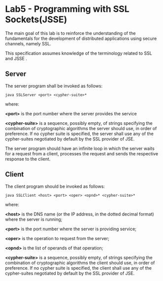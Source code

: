 # Lab5 - Programming with SSL Sockets(JSSE)

The main goal of this lab is to reinforce the understanding of the fundamentals for the development of distributed applications using secure channels, namely SSL.

This specification assumes knowledge of the terminology related to SSL and JSSE .

## Server

The server program shall be invoked as follows:
```
java SSLServer <port> <cypher-suite>*         
```
where:

**\<port\>** is the port number where the server provides the service


**\<cypher-suite\>** is a sequence, possibly empty, of strings specifying the combination of cryptographic algorithms the server should use, in order of preference. If no cypher suite is specified, the server shall use any of the cypher-suites negotiated by default by the SSL provider of JSE.

The server program should have an infinite loop in which the server waits for a request from a client, processes the request and sends the respective response to the client.


## Client

The client program should be invoked as follows:
```
java SSLClient <host> <port> <oper> <opnd>* <cypher-suite>*
```

where:

**\<host\>** is the DNS name (or the IP address, in the dotted decimal format) where the server is running;

**\<port\>** is the port number where the server is providing service;

**\<oper\>** is the operation to request from the server;

**\<opnd\>** is the list of operands of that operation;

**\<cypher-suite\>** is a sequence, possibly empty, of strings specifying the combination of cryptographic algorithms the client should use, in order of preference. If no cypher suite is specified, the client shall use any of the cypher-suites negotiated by default by the SSL provider of JSE.
